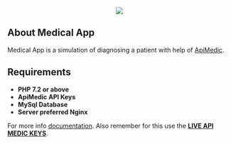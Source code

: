 <p align="center"><img src="https://github.com/dev-techguy/medical-app/blob/master/public/img/medical-app.png"></p>

## About Medical App

Medical App is a simulation of diagnosing a patient with help of [ApiMedic](https://apimedic.com/).

## Requirements
- **PHP 7.2 or above**
- **ApiMedic API Keys**
- **MySql Database**
- **Server preferred Nginx**

For more info [documentation](https://laravel.com/docs). Also remember for this use the **[LIVE API MEDIC KEYS](https://apimedic.com/)**.
